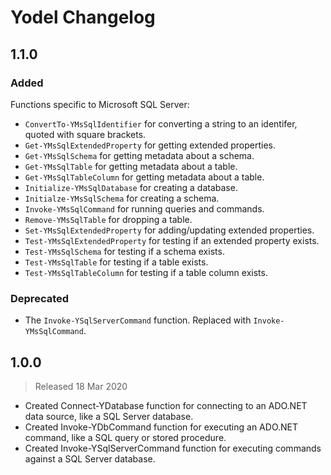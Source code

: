<!-- markdownlint-disable MD012 no-multiple-blanks -->

# Yodel Changelog

## 1.1.0

### Added

Functions specific to Microsoft SQL Server:

* `ConvertTo-YMsSqlIdentifier` for converting a string to an identifer, quoted with square brackets.
* `Get-YMsSqlExtendedProperty` for getting extended properties.
* `Get-YMsSqlSchema` for getting metadata about a schema.
* `Get-YMsSqlTable` for getting metadata about a table.
* `Get-YMsSqlTableColumn` for getting metadata about a table.
* `Initialize-YMsSqlDatabase` for creating a database.
* `Initialze-YMsSqlSchema` for creating a schema.
* `Invoke-YMsSqlCommand` for running queries and commands.
* `Remove-YMsSqlTable` for dropping a table.
* `Set-YMsSqlExtendedProperty` for adding/updating extended properties.
* `Test-YMsSqlExtendedProperty` for testing if an extended property exists.
* `Test-YMsSqlSchema` for testing if a schema exists.
* `Test-YMsSqlTable` for testing if a table exists.
* `Test-YMsSqlTableColumn` for testing if a table column exists.

### Deprecated

* The `Invoke-YSqlServerCommand` function. Replaced with `Invoke-YMsSqlCommand`.


## 1.0.0

> Released 18 Mar 2020

* Created Connect-YDatabase function for connecting to an ADO.NET data source, like a SQL Server database.
* Created Invoke-YDbCommand function for executing an ADO.NET command, like a SQL query or stored procedure.
* Created Invoke-YSqlServerCommand function for executing commands against a SQL Server database.
